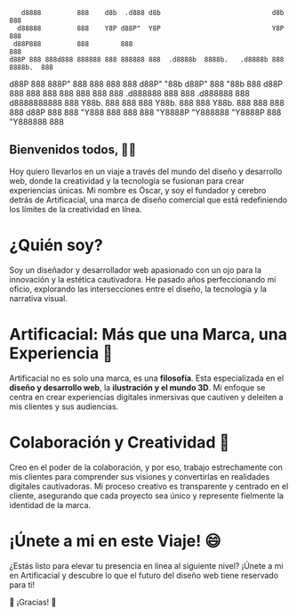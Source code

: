        d8888         888    d8b  .d888 d8b                            d8b          888 
      d88888         888    Y8P d88P"  Y8P                            Y8P          888 
     d88P888         888        888                                                888 
    d88P 888 888d888 888888 888 888888 888  .d8888b  8888b.   .d8888b 888  8888b.  888 
   d88P  888 888P"   888    888 888    888 d88P"        "88b d88P"    888     "88b 888 
  d88P   888 888     888    888 888    888 888      .d888888 888      888 .d888888 888 
 d8888888888 888     Y88b.  888 888    888 Y88b.    888  888 Y88b.    888 888  888 888 
d88P     888 888      "Y888 888 888    888  "Y8888P "Y888888  "Y8888P 888 "Y888888 888

## Bienvenidos todos, 👋🏻

Hoy quiero llevarlos en un viaje a través del mundo del diseño y desarrollo web, donde la creatividad y la tecnología se fusionan para crear experiencias únicas.
Mi nombre es Óscar, y soy el fundador y cerebro detrás de Artificacial, una marca de diseño comercial que está redefiniendo los límites de la creatividad en línea.

# ¿Quién soy?

Soy un diseñador y desarrollador web apasionado con un ojo para la innovación y la estética cautivadora. He pasado años perfeccionando mi oficio, explorando las intersecciones entre el diseño, la tecnología y la narrativa visual.

# Artificacial: Más que una Marca, una Experiencia 🔭

Artificacial no es solo una marca, es una **filosofía**. Esta especializada en el **diseño y desarrollo web**, la **ilustración y el mundo 3D**.
Mi enfoque se centra en crear experiencias digitales inmersivas que cautiven y deleiten a mis clientes y sus audiencias.

# Colaboración y Creatividad 👯 

Creo en el poder de la colaboración, y por eso, trabajo estrechamente con mis clientes para comprender sus visiones y convertirlas en realidades digitales cautivadoras.
Mi proceso creativo es transparente y centrado en el cliente, asegurando que cada proyecto sea único y represente fielmente la identidad de la marca.

# ¡Únete a mi en este Viaje! 😄 

¿Estás listo para elevar tu presencia en línea al siguiente nivel? ¡Únete a mi en Artificacial y descubre lo que el futuro del diseño web tiene reservado para ti!

🎉 ¡Gracias! 🎉


